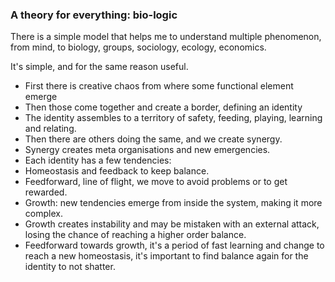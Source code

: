 ### A theory for everything: bio-logic

There is a simple model that helps me to understand multiple phenomenon, from mind, to biology, groups, sociology, ecology, economics.

It's simple, and for the same reason useful.

- First there is creative chaos from where some functional element emerge
- Then those come together and create a border, defining an identity
- The identity assembles to a territory of safety, feeding, playing, learning and relating.
- Then there are others doing the same, and we create synergy.
- Synergy creates meta organisations and new emergencies.
- Each identity has a few tendencies:
- Homeostasis and feedback to keep balance.
- Feedforward, line of flight, we move to avoid problems or to get rewarded.
- Growth: new tendencies emerge from inside the system, making it more complex.
- Growth creates instability and may be mistaken with an external attack, losing the chance of reaching a higher order balance.
- Feedforward towards growth, it's a period of fast learning and change to reach a new homeostasis, it's important to find balance again for the identity to not shatter.

#